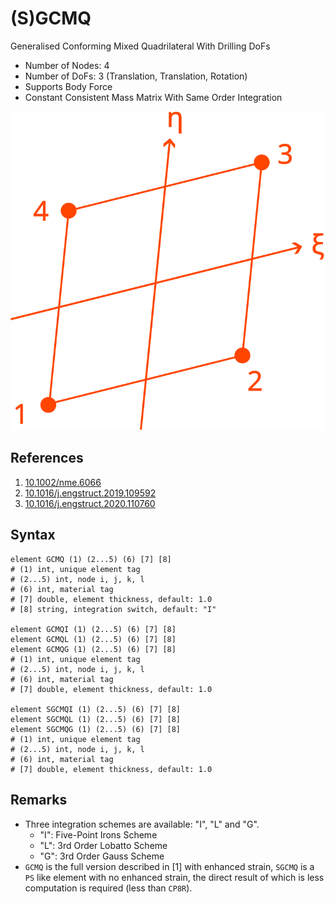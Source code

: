 # (S)GCMQ

Generalised Conforming Mixed Quadrilateral With Drilling DoFs

* Number of Nodes: 4
* Number of DoFs: 3 (Translation, Translation, Rotation)
* Supports Body Force
* Constant Consistent Mass Matrix With Same Order Integration

![encoding](../../PIC/Q4.svg)

## References

1. [10.1002/nme.6066](https://doi.org/10.1002/nme.6066)
2. [10.1016/j.engstruct.2019.109592](https://doi.org/10.1016/j.engstruct.2019.109592)
3. [10.1016/j.engstruct.2020.110760](https://doi.org/10.1016/j.engstruct.2020.110760)

## Syntax

```
element GCMQ (1) (2...5) (6) [7] [8]
# (1) int, unique element tag
# (2...5) int, node i, j, k, l
# (6) int, material tag
# [7] double, element thickness, default: 1.0
# [8] string, integration switch, default: "I"

element GCMQI (1) (2...5) (6) [7] [8]
element GCMQL (1) (2...5) (6) [7] [8]
element GCMQG (1) (2...5) (6) [7] [8]
# (1) int, unique element tag
# (2...5) int, node i, j, k, l
# (6) int, material tag
# [7] double, element thickness, default: 1.0

element SGCMQI (1) (2...5) (6) [7] [8]
element SGCMQL (1) (2...5) (6) [7] [8]
element SGCMQG (1) (2...5) (6) [7] [8]
# (1) int, unique element tag
# (2...5) int, node i, j, k, l
# (6) int, material tag
# [7] double, element thickness, default: 1.0
```

## Remarks

* Three integration schemes are available: "I", "L" and "G".
  - "I": Five-Point Irons Scheme
  - "L": 3rd Order Lobatto Scheme
  - "G": 3rd Order Gauss Scheme
* `GCMQ` is the full version described in [1] with enhanced strain, `SGCMQ` is a `PS` like element with no enhanced
  strain, the direct result of which is less computation is required (less than `CP8R`).
